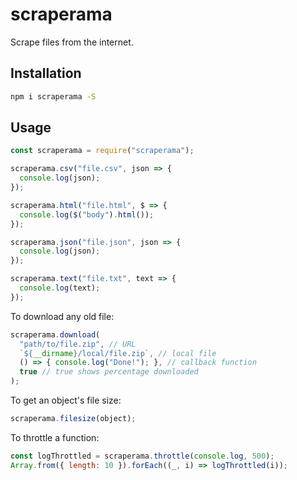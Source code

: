 # scraperama
Scrape files from the internet.

## Installation

```bash
npm i scraperama -S
```

## Usage

```js
const scraperama = require("scraperama");

scraperama.csv("file.csv", json => {
  console.log(json);
});

scraperama.html("file.html", $ => {
  console.log($("body").html());
});

scraperama.json("file.json", json => {
  console.log(json);
});

scraperama.text("file.txt", text => {
  console.log(text);
});
```

To download any old file:
```js
scraperama.download(
  "path/to/file.zip", // URL
  `${__dirname}/local/file.zip`, // local file
  () => { console.log("Done!"); }, // callback function
  true // true shows percentage downloaded
);
```

To get an object's file size:
```js
scraperama.filesize(object);
```

To throttle a function:
```js
const logThrottled = scraperama.throttle(console.log, 500);
Array.from({ length: 10 }).forEach((_, i) => logThrottled(i));
```